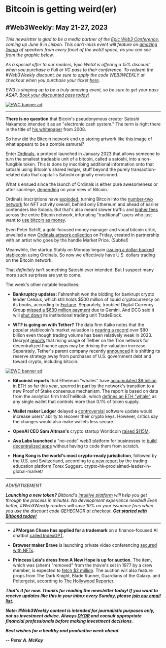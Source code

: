 # Bitcoin is getting weird(er)
## #Web3Weekly: May 21-27, 2023

*This newsletter is glad to be a media partner of the [Epic Web3 Conference](https://www.epicweb3.com/), coming up June 9 in Lisbon. This can't-miss event will feature an [amazing lineup](https://www.epicweb3.com/#speaker) of speakers from every facet of the web3 space, as you can see from the graphic below.*

*As a special offer to our readers, Epic Web3 is offering a 15% discount when you purchase a Full or VC pass to their conference. To redeem the #Web3Weekly discount, be sure to apply the code WEB3WEEKLY at checkout when you purchase your ticket [here](http://bit.ly/3kDskvF).*

*EW3 is shaping up to be a truly amazing event, so be sure to get your pass ASAP. [Book your discounted pass today!](http://bit.ly/3kDskvF)*

[![EWC banner ad](https://w3w.news/img/sponsored/Speakers1.png)](http://bit.ly/3kDskvF)

<hr>

**There is no question** that Bicoin's pseudonymous creator Satoshi Nakamoto intended it as an "electronic cash system." The term is right there in the title of [his whitepaper](https://bitcoin.org/bitcoin.pdf) from 2008.

So how did the Bitcoin network end up storing artwork like [this image](https://www.ordinalhub.com/inscription/6499bb011513828628510ba9e1f4c80a169ece748f72b79cabc32d96b6b4e17fi0) of what appears to be a zombie samurai?

Enter [Ordinals](https://academy.binance.com/en/articles/what-are-ordinals-an-overview-of-bitcoin-nfts), a protocol launched in January 2023 that allows someone to turn the smallest tradeable unit of a bitcoin, called a satoshi, into a non-fungible token. This is done by inscribing additional information onto that satoshi using Bitcoin's shared ledger, stuff beyond the purely transaction-related data that capital-s Satoshi originally envisioned.

What's ensued since the launch of Ordinals is either pure awesomeness or utter sacrilege, [depending](https://news.bitcoin.com/meet-ordinals-the-new-bitcoin-nft-engine-and-the-drama-surrounding-them/) on your view of Bitcoin.

Ordinals inscriptions have [exploded](https://decrypt.co/142415/passing-fad-bitcoin-ordinals-inscriptions-hit-new-milestone), turning Bitcoin into the [number-two network](https://www.nftculture.com/nft-news/bitcoin-emerges-as-second-largest-nft-blockchain-challenging-ethereums-dominance/) for NFT activity overall, behind only Ethereum and ahead of earlier contenders like Solana. But that's also meant slower traffic and [higher fees](https://coinmarketcap.com/community/articles/64182b5f2d80720f9caa20ad/) across the entire Bitcoin network, infuriating "traditional" users who just want to [use bitcoin as money](https://bitcoinmagazine.com/culture/bitcoin-ordinal-problems-solved-by-layer-2).

Even Peter Schiff, a gold-focused money manager and vocal bitcoin critic, unveiled a new [Ordinals artwork collection](https://twitter.com/PeterSchiff/status/1662210584178475008) on Friday, created in partnership with an artist who goes by the handle Market Price. (Subtle!)

Meanwhile, the startup Stably on Monday begain [issuing a dollar-backed stablecoin](https://www.coindesk.com/business/2023/05/25/bitcoins-hot-ordinals-economy-is-getting-a-dollar-backed-stablecoin/) using Ordinals. So now we effectively have U.S. dollars trading on the Bitcoin network.

That *definitely* isn't something Satoshi ever intended. But I suspect many more  such surprises are yet to come.

The week's other notable headlines:

- **Bankruptcy updates:** Fahrenheit won the bidding for bankrupt crypto lender Celsius, which still holds $500 million of liquid cryptocurrency on its books, according to [Fortune](https://fortune.com/crypto/2023/05/25/celsius-fahrenheit-crypto-bankruptcy-auction/). Separately, troubled Digital Currency Group [missed a $630 million payment](https://www.kitco.com/news/2023-05-22/Gemini-considers-forbearance-after-DCG-misses-630-million-repayment.html) due to Gemini. And DCG said it will [shut down](https://www.ibtimes.com/dcg-announces-shutdown-institutional-trading-unit-tradeblock-over-crypto-winter-3695879) its institutional trading unit TradeBlock.

- **WTF is going on with Tether?** The data firm Kaiko notes that the popular stablecoin's market valuation is [nearing a record](https://research.kaiko.com/insights/why-is-tethers-market-cap-approaching-all-time-highs) over $80 billion even though trading volume has been relatively weak in 2023. Decrypt [reports](https://decrypt.co/142036/tether-market-cap-edges-toward-all-time-high-minting-tron-surges) that rising usage of Tether on the Tron network for decentralized finance apps may be driving the valuation increase. Separately, Tether's parent company recently [announced](https://www.theblock.co/post/231156/tether-bitcoin-investments-profits) it is shifting its reserve strategy away from purchases of U.S. government debt and toward crypto, including bitcoin.

[![EWC banner ad](https://w3w.news/img/sponsored/ewc-banner.png)](http://bit.ly/3kDskvF)

- **Bitcoinist reports** that Ethereum "whales" have [accumulated $9 billion in ETH](https://bitcoinist.com/ethereum-whales-on-the-rise-acquires-billion-eth/) so far this year, spurred in part by the network's transition to a new Proof of Stake consensus mechanism. The report is based on data from the analytics firm IntoTheBlock, which [defines an ETH "whale"](https://twitter.com/intotheblock/status/1661995894667984896) as any single wallet that controls more than 0.1% of token supply.

- **Wallet maker Ledger** delayed a [controversial](https://www.coindesk.com/business/2023/05/23/crypto-wallet-provider-ledger-postpones-release-of-key-recovery-service-after-public-criticism/) software update would increase users' ability to recover their crypto keys. However, critics say the changes would also make wallets less secure.

- **OpenAI CEO Sam Altman's** crypto startup Worldcoin [raised $115M](https://www.coindesk.com/business/2023/05/25/sam-altmans-crypto-project-worldcoin-raises-115m-led-by-blockchain-capital/).

- **Ava Labs launched** a "no-code" web3 platform for businesses to [build decentralized apps](https://www.coindesk.com/web3/2023/05/24/ava-labs-launches-no-code-web3-launchpad-avacloud/) without having to code them from scratch.

- **Hong Kong is the world's most crypto-ready jurisdiction**, followed by the U.S. and Switzerland, according to [a new report](https://forexsuggest.com/worldwide-crypto-readiness-report/) by the trading education platform Forex Suggest.
crypto-hk-proclaimed-leader-in-global-market/

<hr>
<em>  
  <p id="adtag">ADVERTISEMENT</p>
  <p><strong>Launching a new token?</strong> Bitbond's <a href="https://tokentool.bitbond.com/?utm_content=">intuitive platform</a> will help you get through the process in minutes. No development experience needed! Even better, #Web3Weekly readers will save 10% on your issuance fees when you use the discount code QEHECMGR at checkout. <strong><a href="https://tokentool.bitbond.com/?utm_content=">Get started with Bitbond today!</a></strong></p>
</em>
<hr>

- **JPMorgan Chase has applied for a trademark** on a finance-focused AI chatbot [called IndexGPT](https://decrypt.co/142577/jp-morgan-files-patent-for-chatgpt-finance-clone-indexgpt).

- **Browser maker Brave** is launching private video conferencing [secured with NFTs](https://www.benzinga.com/23/05/32582879/brave-a-web3-friendly-browser-launches-video-calls-leveraging-nfts-and-poaps). 

- **Princess Leia's dress from A New Hope is up for auction.** The item, which was (ahem) "removed" from the movie's set in 1977 by a crew member, is expected to [fetch $2 million](https://www.msn.com/en-us/movies/news/lost-and-bloodied-princess-leia-dress-from-star-wars-up-for-2m-auction/ar-AA1bDRnB). The auction will also feature props from The Dark Knight, Blade Runner, Guardians of the Galaxy. and Poltergeist, according to [The Hollywood Reporter](https://www.hollywoodreporter.com/movies/movie-news/historic-prop-auction-princess-leia-dress-star-lord-helmet-1235499199/).

_**That's it for now. Thanks for reading the newsletter today! If you want to receive updates like this in your inbox every Sunday, please [join our email list](https://w3w.news).**_

_**Note: #Web3Weekly content is intended for journalistic purposes only, not as investment advice. Always [DYOR](https://www.urbandictionary.com/define.php?term=DYOR) and consult appropriate financial professionals before making investment decisions.**_

_**Best wishes for a healthy and productive week ahead.**_  

_**-- Peter A. McKay**_
